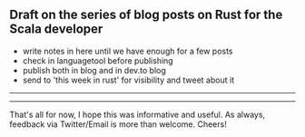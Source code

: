 ## Draft on the series of blog posts on Rust for the Scala developer

- write notes in here until we have enough for a few posts
- check in languagetool before publishing
- publish both in blog and in dev.to blog
- send to 'this week in rust' for visibility and tweet about it
<!-- more -->

-----






------

That's all for now, I hope this was informative and useful. As always, feedback via Twitter/Email is more than welcome. Cheers!
